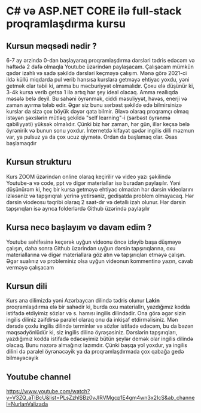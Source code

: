 # C# və ASP.NET CORE ilə full-stack proqramlaşdırma kursu

## Kursun məqsədi nədir ?
6-7 ay ərzində 0-dan başlayaraq proqramlaşdırma dərsləri tədris edəcəm və həftədə 2 dəfə olmaqla Youtube üzərindən paylaşacam. Çalışacam mümkün qədər izahlı və sadə şəkildə dərsləri keçməyə çalışım. Mənə görə 2021-ci ildə küllü miqdarda pul verib hansısa kurslara getməyə ehtiyac yoxdu, yəni getmək olar təbii ki, amma bu məcburiyyət olmamalıdır. Çoxu elə düşünür ki, 3-4k kursa verib getsə 1 ilə artıq hər şey ideal olacaq. Amma reallıqda məsələ belə deyil. Bu sahəni öyrənmək, ciddi məsuliyyət, həvəs, enerji və zaman ayırma tələb edir. Əgər siz bunu sərbəst şəkildə edə bilmirsinizə kurslar da sizə çox böyük dəyər qata bilmir. Əlavə olaraq proqramçı olmaq istəyən şəxslərin mütləq şekildə "self learning"-i (sərbəst öyrənmə qabiliyyəti) yüksək olmalıdır. Çünki biz hər zaman, hər gün, illər keçsə belə öyrənirik və bunun sonu yoxdur. İnternetdə kifayət qədər ingilis dilli məzmun var, ya pulsuz ya da çox ucuz qiymətə. Ordan da başlamaq olar. Əsas başlamaqdır

## Kursun strukturu
Kurs ZOOM üzərindən online olaraq keçirilir və video yazı şəkilində Youtube-a və code, ppt və digər materiallar isə buradan paylaşılır. Yəni düşünürəm ki, heç bir kursa getməyə ehtiyac olmadan hər dərsin videolarını izləsəniz və tapşırıqralı yerinə yetirsəniz, gedişatda problem olmayacaq. Hər dərsin viodeosu təqribi olaraq 2 saat-dır və detallı izah olunur. Hər dərsin tapşırıqları isə ayrıca folderlərdə Github üzərində paylaşılır

## Kursa necə başlayım və davam edim ?
Youtube səhifəsinə keçərək uyğun videonu öncə izləyib başa düşməyə çalışın, daha sonra Github üzərindən uyğun dərsin tapşırıqlarına, oxu materiallarına və digər materiallara göz atın və tapşırıqları etməyə çalışın. Əgər sualınız və probleminiz olsa uyğun videonun kommentinə yazın, cavab verməyə çalışacam

## Kursun dili
Kurs ana dilimizdə yəni Azərbaycan dilində tədris olunur **Lakin** proqramlaşdırma elə bir sahədir ki, burda oxu materiallrı, yazdığımız kodda istifadə etdiyimiz sözlər və s. hamısı ingilis dilindədir. Ona görə əgər sizin ingilis diliniz zəifdirsə paralel olaraq onu da inkişaf etdirməlisiniz. Mən dərsdə çoxlu ingilis dilində terminlər və sözlər istifadə edəcəm, bu da bəzən məqsədyönlüdür ki, siz ingilis dilinə öyrəşəsiniz. Dərslərin tapşırıqları, yazdığımız kodda istifadə edəcəyimiz bütün şeylər demək olar ingilis dilində olacaq. Bunu nəzərə almağınız lazımdır. Çünki başqa yol yoxdur, ya ingilis dilini də paralel öyrənəcəyik ya da proqramlaşdırmada çox qabağa gedə bilməyəcəyik


## Youtube channel
https://www.youtube.com/watch?v=V3ZQ_aTIBcU&list=PLsZzhlSBz0vJIRVMgcp1E4gm4wn3x2IcS&ab_channel=NurlanValizada


